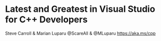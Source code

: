 # Latest and Greatest in Visual Studio for C++ Developers
Steve Carroll & Marian Luparu
@ScareAll & @MLuparu
https://aka.ms/cpp
